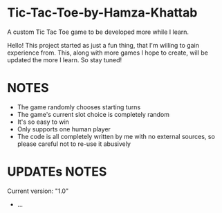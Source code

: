 # Tic-Tac-Toe-by-Hamza-Khattab
A custom Tic Tac Toe game to be developed more while I learn.

Hello! This project started as just a fun thing, that I'm willing to gain experience from.
This, along with more games I hope to create, will be updated the more I learn. So stay tuned!

# NOTES #

- The game randomly chooses starting turns
- The game's current slot choice is completely random
- It's so easy to win
- Only supports one human player
- The code is all completely written by me with no external sources, so please careful not to re-use it abusively

# UPDATEs NOTES #

Current version: "1.0"
- ...
